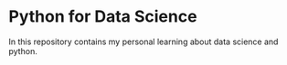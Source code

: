 # Python for Data Science

In this repository contains my personal learning about data science and python. 
